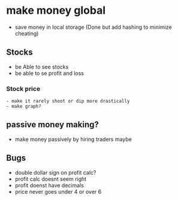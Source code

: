 # make money global

- save money in local storage (Done but add hashing to minimize cheating)

## Stocks
- be Able to see stocks
- be able to se profit and loss

### Stock price
    - make it rarely shoot or dip more drastically
    - make graph?

## passive money making?

- make money passively by hiring traders maybe

## Bugs
- double dollar sign on profit calc?
- profit calc doesnt seem right
- profit doenst have decimals
- price never goes under 4 or over 6

